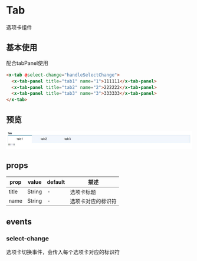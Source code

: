# Tab
选项卡组件

## 基本使用
配合tabPanel使用

``` html
<x-tab @select-change="handleSelectChange">
  <x-tab-panel title="tab1" name="1">111111</x-tab-panel>
  <x-tab-panel title="tab2" name="2">222222</x-tab-panel>
  <x-tab-panel title="tab3" name="3">333333</x-tab-panel>
</x-tab>
```

## 预览
![](../img/tab.png)

## props

prop | value | default| 描述
---  |  ---  |   ---  | ---
title | String | - | 选项卡标题
name | String | - | 选项卡对应的标识符

## events
### select-change
选项卡切换事件，会传入每个选项卡对应的标识符